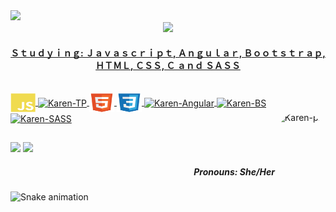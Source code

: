 
<img src="https://cdn.discordapp.com/attachments/685894832303898760/1015336871011823636/MicrosoftTeams-image_1_1.png">

<br>
<div align="center" style="display: flex">
  <a href="https://github.com/karenascimento">
  <img height="130em" src="https://github-readme-stats.vercel.app/api/top-langs/?username=karenascimento&layout=compact&langs_count=7&theme=radical"/>
    <h4 align="center">Ｓｔｕｄｙｉｎｇ: Ｊａｖａｓｃｒｉｐｔ, Ａｎｇｕｌａｒ, Ｂｏｏｔｓｔｒａｐ, ＨＴＭＬ, ＣＳＳ, Ｃ ａｎｄ ＳＡＳＳ</h4>
</div>
  <div style="display: inline_block"><br>
  <img align="center" alt="Karen-Js" height="30" width="40" src="https://raw.githubusercontent.com/devicons/devicon/master/icons/javascript/javascript-plain.svg">
  <img align="center" alt="Karen-TP" height="30" width="40" src="https://cdn.jsdelivr.net/gh/devicons/devicon/icons/typescript/typescript-plain.svg">
  <img align="center" alt="Karen-HTML" height="30" width="40" src="https://raw.githubusercontent.com/devicons/devicon/master/icons/html5/html5-original.svg">
  <img align="center" alt="Karen-CSS" height="30" width="40" src="https://raw.githubusercontent.com/devicons/devicon/master/icons/css3/css3-original.svg">
  <img align="center" alt="Karen-Angular" height="30" width="40" src="https://cdn.jsdelivr.net/gh/devicons/devicon/icons/angularjs/angularjs-original.svg">
  <img  align="center" alt="Karen-BS" height="30" width="40" src="https://cdn.jsdelivr.net/gh/devicons/devicon/icons/bootstrap/bootstrap-original.svg" /> 
  <img  align="center" alt="Karen-SASS" height="30" width="40" src="https://cdn.jsdelivr.net/gh/devicons/devicon/icons/sass/sass-original.svg" />
  <img align="right" alt="Karen-pic" height="150" style="border-radius:50px;" src="https://cdn.discordapp.com/attachments/685894832303898760/1015274071728066611/Screenshot_20220902-105322_Teams.jpg">
</div>
  
  ##
 
<div> 
  <a href = "mailto:cristinakaren138@gmail.com"><img src="https://img.shields.io/badge/-Gmail-%23333?style=for-the-badge&logo=gmail&logoColor=white" target="_blank"></a>
  <a href="https://www.linkedin.com/in/karen-cristina-1bb798196/" target="_blank"><img src="https://img.shields.io/badge/-LinkedIn-%230077B5?style=for-the-badge&logo=linkedin&logoColor=white" target="_blank"></a>
</div>
  <h5 align="end">Pronouns: She/Her</h5>
 

![Snake animation](https://github.com/karenascimento/karenascimento/blob/output/github-contribution-grid-snake.svg)

